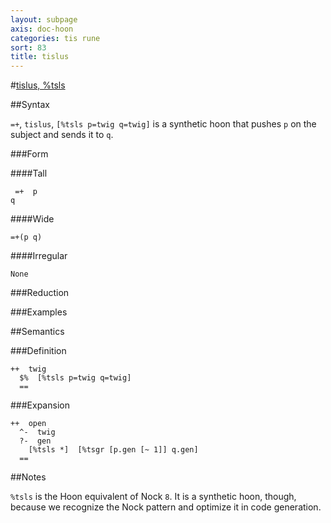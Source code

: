 ```yaml
---
layout: subpage
axis: doc-hoon
categories: tis rune
sort: 83
title: tislus
---
```




#[tislus, %tsls](#tsls)

##Syntax

`=+`, `tislus`, `[%tsls p=twig q=twig]` is a synthetic hoon that
pushes `p` on the subject and sends it to `q`.

###Form

####Tall

     =+  p
    q

####Wide

    =+(p q)

####Irregular

    None

###Reduction

###Examples

##Semantics

###Definition

    ++  twig  
      $%  [%tsls p=twig q=twig]
      ==

###Expansion

    ++  open
      ^-  twig
      ?-  gen
        [%tsls *]  [%tsgr [p.gen [~ 1]] q.gen]
      ==

##Notes

`%tsls` is the Hoon equivalent of Nock `8`.  It is a synthetic
hoon, though, because we recognize the Nock pattern and optimize
it in code generation.
